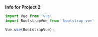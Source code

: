 **Info for Project 2**

```jsx
import Vue from 'vue'
import BootstrapVue from 'bootstrap-vue'

Vue.use(BootstrapVue);
```